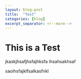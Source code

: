 ```yaml
---
layout: blog-post
title:  "Test"
categories: [blog]
excerpt_separator: <!--more-->
---
```


# This is a Test

jkaskjhsafjhsfajhksfa
ihsahsakhsaf
<!--more-->
saoihsfajklfsalkasfnkl
